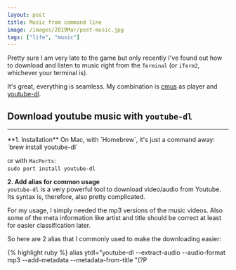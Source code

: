 ```yaml
---
layout: post
title: Music from command line
image: /images/2019Mar/post-music.jpg
tags: ["life", "music"]
---
```


Pretty sure I am very late to the game but only recently I've found out how to 
download and listen to music right from the `Terminal` (or `iTerm2`, whichever your terminal is).  

It's great, everything is seamless.
My combination is [cmus](https://cmus.github.io/) as player and [youtube-dl](https://github.com/rg3/youtube-dl).

## Download youtube music with `youtube-dl`  
<hr>
**1. Installation**  
On Mac, with `Homebrew`, it's just a command away:  
`brew install youtube-dl`  

or with `MacPorts`:  
`sudo port install youtube-dl`

**2. Add alias for common usage**  
`youtube-dl` is a very powerful tool to download video/audio from Youtube.  
Its syntax is, therefore, also pretty complicated.  

For my usage, I simply needed the mp3 versions of the music videos. 
Also some of the meta information like artist and title should be correct at least for easier classification later.  

So here are 2 alias that I commonly used to make the downloading easier:  

{% highlight ruby %}
alias ytdl="youtube-dl --extract-audio --audio-format mp3 --add-metadata --metadata-from-title \"(?P<title>.+?) (-|_|\|) (?P<artist>.+)\" -o \"%(title)s.mkv\""  
alias ytdl2="youtube-dl --extract-audio --audio-format mp3 --add-metadata --metadata-from-title \"(?P<artist>.+?) (-|_|\|) (?P<title>.+)\" -o \"%(title)s.mkv\""
{% endhighlight %}

They are almost identical with just a reverse in order of `artist` and `title` in the pattern.  

What the commands will be doing are:
- Extract audio and save the mp3 version of youtube video specify
- Save meta infos like `artist` and `title` according to partern

For `ytdl`, the pattern is: `[title] [separator] [artist]`, in which `[separator]` can be `-` or `_` or `|`.  
For example, in the case of following video:  
<iframe width="560" height="315" src="https://www.youtube.com/embed/aTgXgN9fOsk" frameborder="0" allow="accelerometer; autoplay; encrypted-media; gyroscope; picture-in-picture" allowfullscreen></iframe>

- The `title` will be: `(Charlie Puth) Attention`  
- The `artist` will be:  `Josephine Alexandra | Fingerstyle Guitar Cover`  
It is still not perfect yet but it is quite enough for me  

`ytdl2` is just a reverse in order of `ytdl`, should be used for cases like in this video:  
<iframe width="560" height="315" src="https://www.youtube.com/embed/tAKnT0g8MtA" frameborder="0" allow="accelerometer; autoplay; encrypted-media; gyroscope; picture-in-picture" allowfullscreen></iframe>  

## Play music with `cmus`
<hr>
**1. Installation**  
Again with magic of `Homebrew`, to install `cmus` on Mac is simply:  
`brew install cmus`
The first installation, I've accidentally downloaded and compiled the build on `https://cmus.github.io/#download`. But still `Homebrew` installation is much better.  

**2. Usage**  
`cmus` is a very useful player when you mostly work on Terminal. Its UI has 7 views (that you can switch around using number key 1-7 once cmus open):  
1. **Library View**: Displays all tracks in the library  
2. **Sorted Library View**: Displays same content as (1) but with simpler UI and automatically sorted  
3. **Playlist View**: Displays editable playlist with optional sorting (we can add songs to playlist from Library)  
4. **Play Queue View**: Displays queue of tracks which are played next  
5. **Browser View**: Browse file from your local system and add them to Library, playlist or queue
6. **Filter View**: Lists user define filters
7. **Settings View**: Lists keybindings, unbound commands and options


If you are used to use terminal, it won't be that hard to use `cmus`. But to make it easier to remember the list of commands, I recommend this [cheatsheet](https://www.cheatography.com/stephenjjohnson/cheat-sheets/cmus/pdf/)  
As of the 2 video above, here is what it will look like after we've added them in playlist:  
![](/images/2019Mar/cmus-playlist.png)  

One thing I definitely loved about `cmus` is that the navigation keys are `j`, `k` for up and down which is super familiar if you used `vim`. So again, everything is seamless. 
There are much more functionalities of cmus to explore and I am still in the learning process.  

Hope you will find this useful if you are also late to the game :)  



